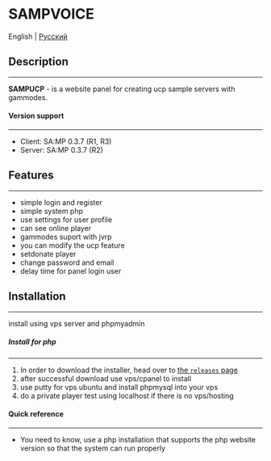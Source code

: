 # **SAMPVOICE**
English | [Русский](https://github.com/CyberMor/sampvoice/blob/master/README.ru.md)

## Description
---------------------------------
**SAMPUCP** - is a website panel for creating ucp sample servers with gammodes.

#### Version support
----------------------------------
* Client: SA:MP 0.3.7 (R1, R3)
* Server: SA:MP 0.3.7 (R2)

## Features
---------------------------------
* simple login and register
* simple system php
* use settings for user profile
* can see online player
* gammodes suport with jvrp
* you can modify the ucp feature
* setdonate player
* change password and email
* delay time for panel login user

## Installation
---------------------------------
install using vps server and phpmyadmin


##### Install for php
---------------------------------
1. In order to download the installer, head over to [the `releases` page](https://github.com/CyberExe12/Samp-Ucp/releases) 
2. after successful download use vps/cpanel to install
3. use putty for vps ubuntu and install phpmysql into your vps
4. do a private player test using localhost if there is no vps/hosting



#### Quick reference
---------------------------------
* You need to know, use a php installation that supports the php website version so that the system can run properly


